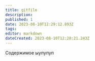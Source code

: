 ```yaml
---
title: gitfile
description: 
published: 1
date: 2023-08-10T12:29:12.893Z
tags: 
editor: markdown
dateCreated: 2023-08-10T12:28:21.243Z
---
```


Содержимое
ыупупуп